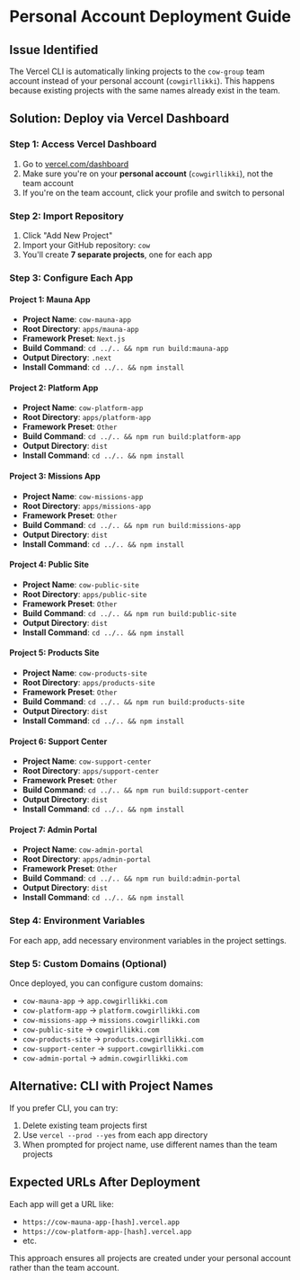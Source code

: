 # Personal Account Deployment Guide

## Issue Identified
The Vercel CLI is automatically linking projects to the `cow-group` team account instead of your personal account (`cowgirllikki`). This happens because existing projects with the same names already exist in the team.

## Solution: Deploy via Vercel Dashboard

### Step 1: Access Vercel Dashboard
1. Go to [vercel.com/dashboard](https://vercel.com/dashboard)
2. Make sure you're on your **personal account** (`cowgirllikki`), not the team account
3. If you're on the team account, click your profile and switch to personal

### Step 2: Import Repository
1. Click "Add New Project"
2. Import your GitHub repository: `cow`
3. You'll create **7 separate projects**, one for each app

### Step 3: Configure Each App

#### Project 1: Mauna App
- **Project Name**: `cow-mauna-app`
- **Root Directory**: `apps/mauna-app`
- **Framework Preset**: `Next.js`
- **Build Command**: `cd ../.. && npm run build:mauna-app`
- **Output Directory**: `.next`
- **Install Command**: `cd ../.. && npm install`

#### Project 2: Platform App
- **Project Name**: `cow-platform-app`
- **Root Directory**: `apps/platform-app`
- **Framework Preset**: `Other`
- **Build Command**: `cd ../.. && npm run build:platform-app`
- **Output Directory**: `dist`
- **Install Command**: `cd ../.. && npm install`

#### Project 3: Missions App
- **Project Name**: `cow-missions-app`
- **Root Directory**: `apps/missions-app`
- **Framework Preset**: `Other`
- **Build Command**: `cd ../.. && npm run build:missions-app`
- **Output Directory**: `dist`
- **Install Command**: `cd ../.. && npm install`

#### Project 4: Public Site
- **Project Name**: `cow-public-site`
- **Root Directory**: `apps/public-site`
- **Framework Preset**: `Other`
- **Build Command**: `cd ../.. && npm run build:public-site`
- **Output Directory**: `dist`
- **Install Command**: `cd ../.. && npm install`

#### Project 5: Products Site
- **Project Name**: `cow-products-site`
- **Root Directory**: `apps/products-site`
- **Framework Preset**: `Other`
- **Build Command**: `cd ../.. && npm run build:products-site`
- **Output Directory**: `dist`
- **Install Command**: `cd ../.. && npm install`

#### Project 6: Support Center
- **Project Name**: `cow-support-center`
- **Root Directory**: `apps/support-center`
- **Framework Preset**: `Other`
- **Build Command**: `cd ../.. && npm run build:support-center`
- **Output Directory**: `dist`
- **Install Command**: `cd ../.. && npm install`

#### Project 7: Admin Portal
- **Project Name**: `cow-admin-portal`
- **Root Directory**: `apps/admin-portal`
- **Framework Preset**: `Other`
- **Build Command**: `cd ../.. && npm run build:admin-portal`
- **Output Directory**: `dist`
- **Install Command**: `cd ../.. && npm install`

### Step 4: Environment Variables
For each app, add necessary environment variables in the project settings.

### Step 5: Custom Domains (Optional)
Once deployed, you can configure custom domains:
- `cow-mauna-app` → `app.cowgirllikki.com`
- `cow-platform-app` → `platform.cowgirllikki.com`
- `cow-missions-app` → `missions.cowgirllikki.com`
- `cow-public-site` → `cowgirllikki.com`
- `cow-products-site` → `products.cowgirllikki.com`
- `cow-support-center` → `support.cowgirllikki.com`
- `cow-admin-portal` → `admin.cowgirllikki.com`

## Alternative: CLI with Project Names
If you prefer CLI, you can try:
1. Delete existing team projects first
2. Use `vercel --prod --yes` from each app directory
3. When prompted for project name, use different names than the team projects

## Expected URLs After Deployment
Each app will get a URL like:
- `https://cow-mauna-app-[hash].vercel.app`
- `https://cow-platform-app-[hash].vercel.app`
- etc.

This approach ensures all projects are created under your personal account rather than the team account.